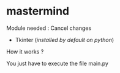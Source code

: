 # mastermind

Module needed :  Cancel changes
- Tkinter (*installed by default on python*)

How it works ?

You just have to execute the file main.py
